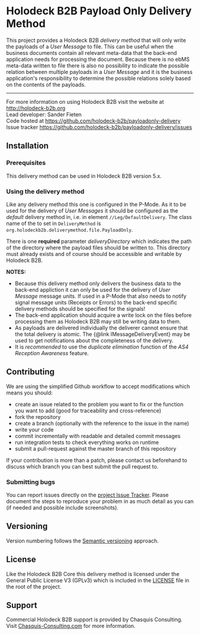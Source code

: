 # Holodeck B2B Payload Only Delivery Method
This project provides a Holodeck B2B _delivery method_ that will only write the payloads of a _User Message_ to file. This can be useful when the business documents contain all relevant meta-data that the back-end application needs for processing the document.
Because there is no ebMS meta-data written to file there is also no possibility to indicate the possible relation between multiple payloads in a _User Message_ and it is the business application's responsibility to determine the possible relations solely based on the contents of the payloads.

__________________
For more information on using Holodeck B2B visit the website at http://holodeck-b2b.org  
Lead developer: Sander Fieten  
Code hosted at https://github.com/holodeck-b2b/payloadonly-delivery  
Issue tracker https://github.com/holodeck-b2b/payloadonly-delivery/issues 

## Installation
### Prerequisites
This delivery method can be used in Holodeck B2B version 5.x.

### Using the delivery method
Like any delivery method this one is configured in the P-Mode. As it to be used for the delivery of _User Messages_ it should be configured as the _default_ delivery method in, i.e. in element `//Leg/DefaultDelivery`. The class name of the to set in `DeliveryMethod` is `org.holodeckb2b.deliverymethod.file.PayloadOnly`.

There is one **required** parameter _deliveryDirectory_ which indicates the path of the directory where the payload files should be written to. This directory must already exists and of course should be accessible and writable by Holodeck B2B.

**NOTES:**
* Because this delivery method only delivers the business data to the back-end appliction it can only be used for the delivery of _User Message_ message units. If used in a P-Mode that also needs to notify signal message units (Receipts or Errors) to the back-end specific delivery methods should be specified for the signals!
* The back-end application should acquire a write lock on the files before processing them as Holodeck B2B may still be writing data to them.
* As payloads are delivered individually the deliverer cannot ensure that the total delivery is atomic. The {@link IMessageDeliveryEvent} may be used to get notifications about the completeness of the delivery.
* It is *recommended* to use the _duplicate elimination_ function of the _AS4 Reception Awareness_ feature.

## Contributing
We are using the simplified Github workflow to accept modifications which means you should:
* create an issue related to the problem you want to fix or the function you want to add (good for traceability and cross-reference)
* fork the repository
* create a branch (optionally with the reference to the issue in the name)
* write your code
* commit incrementally with readable and detailed commit messages
* run integration tests to check everything works on runtime
* submit a pull-request against the master branch of this repository

If your contribution is more than a patch, please contact us beforehand to discuss which branch you can best submit the pull request to.

### Submitting bugs
You can report issues directly on the [project Issue Tracker](https://github.com/holodeck-b2b/payloadonly-delivery/issues).
Please document the steps to reproduce your problem in as much detail as you can (if needed and possible include screenshots).

## Versioning
Version numbering follows the [Semantic versioning](http://semver.org/) approach.

## License
Like the Holodeck B2B Core this delivery method is licensed under the General Public License V3 (GPLv3) which is included in the [LICENSE](LICENCE) file in the root of the project.

## Support
Commercial Holodeck B2B support is provided by Chasquis Consulting. Visit [Chasquis-Consulting.com](http://chasquis-consulting.com/holodeck-b2b-support/) for more information.
